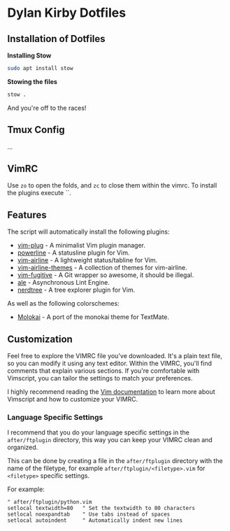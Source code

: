 # Dylan Kirby Dotfiles

## Installation of Dotfiles

**Installing Stow**

```bash
sudo apt install stow
```

**Stowing the files**

```bash
stow .
```

And you're off to the races!

## Tmux Config

...

## VimRC

Use `zo` to open the folds, and `zc` to close them within the vimrc.
To install the plugins execute ``.

## Features

The script will automatically install the following plugins:

- [vim-plug](http://www.github.com/junegunn/vim-plug) - A minimalist Vim plugin manager.
- [powerline](http://www.github.com/powerline/powerline) - A statusline plugin for Vim.
- [vim-airline](http://www.github.com/vim-airline/vim-airline) - A lightweight status/tabline for Vim.
- [vim-airline-themes](http://www.github.com/vim-airline/vim-airline-themes) - A collection of themes for vim-airline.
- [vim-fugitive](http://www.github.com/tpope/vim-fugitive) - A Git wrapper so awesome, it should be illegal.
- [ale](http://www.github.com/dense-analysis/ale) - Asynchronous Lint Engine.
- [nerdtree](http://www.github.com/preservim/nerdtree) - A tree explorer plugin for Vim.

As well as the following colorschemes:

- [Molokai](http://www.github.com/tomasr/molokai) - A port of the monokai theme for TextMate.

## Customization

Feel free to explore the VIMRC file you've downloaded. It's a plain text file, so you can modify it using any text editor. Within the VIMRC, you'll find comments that explain various sections. If you're comfortable with Vimscript, you can tailor the settings to match your preferences.

I highly recommend reading the [Vim documentation](http://vimdoc.sourceforge.net/htmldoc/usr_toc.html) to learn more about Vimscript and how to customize your VIMRC.

### Language Specific Settings

I recommend that you do your language specific settings in the `after/ftplugin` directory, this way you can keep your VIMRC clean and organized.

This can be done by creating a file in the `after/ftplugin` directory with the name of the filetype, for example `after/ftplugin/<filetype>.vim` for `<filetype>` specific settings.

For example:
```vim
" after/ftplugin/python.vim
setlocal textwidth=80   " Set the textwidth to 80 characters
setlocal noexpandtab    " Use tabs instead of spaces
setlocal autoindent     " Automatically indent new lines
```
